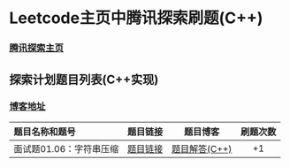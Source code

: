 # Leetcode主页中腾讯探索刷题(C++)
### [腾讯探索主页](https://leetcode-cn.com/explore/interview/card/tencent/)<br/>
## 探索计划题目列表(C++实现)<br/>
### [博客地址](https://www.cnblogs.com/wzw0625/tag/%E8%85%BE%E8%AE%AF%E6%8E%A2%E7%B4%A2/)
| 题目名称和题号 | 题目链接 | 题目博客 | 刷题次数 |
| :----- | :----: |:----: | :----: |
|  面试题01.06：字符串压缩 | [题目链接](https://leetcode-cn.com/problems/compress-string-lcci/)| [题目解答(C++)](https://www.cnblogs.com/wzw0625/p/12502492.html) | +1 |
